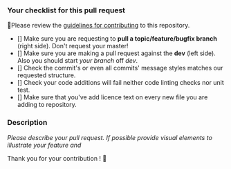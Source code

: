 ### Your checklist for this pull request
🚨Please review the [guidelines for contributing](../CONTRIBUTING.md) to this repository.

- [] Make sure you are requesting to **pull a topic/feature/bugfix branch** (right side). Don't request your master!
- [] Make sure you are making a pull request against the **dev** (left side). Also you should start *your branch* off *dev*.
- [] Check the commit's or even all commits' message styles matches our requested structure.
- [] Check your code additions will fail neither code linting checks nor unit test.
- [] Make sure that you've add licence text on every new file you are adding to repository.

### Description

*Please describe your pull request.
If possible provide visual elements to illustrate your feature and*

Thank you for your contribution ! :tropical_drink:
